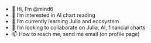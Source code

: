 - 👋 Hi, I’m @mind6
- 👀 I’m interested in AI chart reading
- 🌱 I’m currently learning Julia and ecosystem
- 💞️ I’m looking to collaborate on Julia, AI, financial charts
- 📫 How to reach me, send me email (on profile page)

<!---
mind6/mind6 is a ✨ special ✨ repository because its `README.md` (this file) appears on your GitHub profile.
You can click the Preview link to take a look at your changes.
--->
